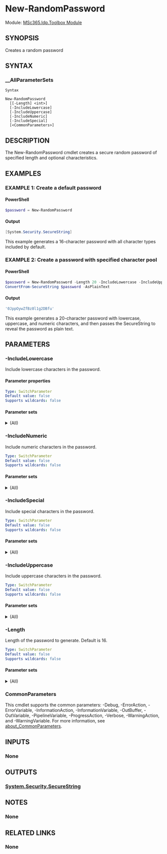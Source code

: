 ﻿<!-- document type: cmdlet
external help file: MSc365.Idp.Toolbox-Help.xml
HelpUri: ''
Locale: en-US
Module Name: MSc365.Idp.Toolbox
ms.date: 10/03/2025
PlatyPS schema version: 2024-05-01
title: New-RandomPassword -->

<!--markdownlint-disable no-duplicate-heading-->

# New-RandomPassword

Module: [MSc365.Idp.Toolbox Module](.\Index.md)

## SYNOPSIS

Creates a random password

## SYNTAX

### __AllParameterSets

```text
Syntax

New-RandomPassword
  [[-Length] <int>]
  [-IncludeLowercase]
  [-IncludeUppercase]
  [-IncludeNumeric]
  [-IncludeSpecial]
  [<CommonParameters>]
```

<!-- ## ALIASES

This cmdlet has the following aliases,

### None -->

## DESCRIPTION

The New-RandomPassword cmdlet creates a secure random password of specified length and optional characteristics.

## EXAMPLES

### EXAMPLE 1: Create a default password

#### PowerShell
```powershell
$password = New-RandomPassword
```

#### Output
```powershell
[System.Security.SecureString]
```

This example generates a 16-character password with all character types included by default.

### EXAMPLE 2: Create a password with specified character pool

#### PowerShell
```powershell
$password = New-RandomPassword -Length 20 -IncludeLowercase -IncludeUppercase -IncludeNumeric
ConvertFrom-SecureString $password -AsPlainText
```
#### Output
```powershell
'0JppOywZfBz8l1g2DBfu'
```

This example generates a 20-character password with lowercase, uppercase, and numeric characters, and then passes the SecureString to reveal the password as plain text.

## PARAMETERS

### -IncludeLowercase

Include lowercase characters in the password.

#### Parameter properties

```yaml
Type: SwitchParameter
Default value: false
Supports wildcards: false
```

#### Parameter sets

<details>
<summary>(All)</summary>

```yaml
Mandatory: false
Value from pipeline: false
Value from pipeline by property name: false
Value from remaining arguments: false
```
</details>

### -IncludeNumeric

Include numeric characters in the password.

```yaml
Type: SwitchParameter
Default value: false
Supports wildcards: false
```

#### Parameter sets

<details>
<summary>(All)</summary>

```yaml
Mandatory: false
Value from pipeline: false
Value from pipeline by property name: false
Value from remaining arguments: false
```
</details>

### -IncludeSpecial

Include special characters in the password.

```yaml
Type: SwitchParameter
Default value: false
Supports wildcards: false
```

#### Parameter sets

<details>
<summary>(All)</summary>

```yaml
Mandatory: false
Value from pipeline: false
Value from pipeline by property name: false
Value from remaining arguments: false
```
</details>

### -IncludeUppercase

Include uppercase characters in the password.

```yaml
Type: SwitchParameter
Default value: false
Supports wildcards: false
```

#### Parameter sets

<details>
<summary>(All)</summary>

```yaml
Mandatory: false
Value from pipeline: false
Value from pipeline by property name: false
Value from remaining arguments: false
```
</details>

### -Length

Length of the password to generate.
Default is 16.

```yaml
Type: SwitchParameter
Default value: false
Supports wildcards: false
```

#### Parameter sets

<details>
<summary>(All)</summary>

```yaml
Mandatory: false
Value from pipeline: false
Value from pipeline by property name: false
Value from remaining arguments: false
```
</details>

### CommonParameters

This cmdlet supports the common parameters: -Debug, -ErrorAction, -ErrorVariable, -InformationAction, -InformationVariable, -OutBuffer, -OutVariable, -PipelineVariable, -ProgressAction, -Verbose, -WarningAction, and -WarningVariable. For more information, see [about_CommonParameters](https://go.microsoft.com/fwlink/?LinkID=113216).

## INPUTS

### None

## OUTPUTS

### [System.Security.SecureString](https://learn.microsoft.com/en-us/dotnet/api/system.security.securestring)

## NOTES

### None

## RELATED LINKS

### None

